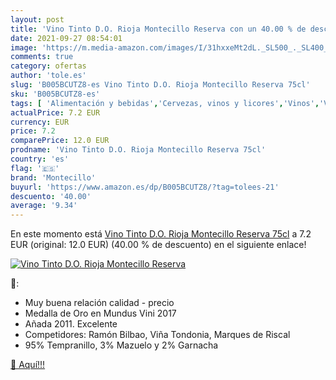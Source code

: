 ```yaml
---
layout: post
title: 'Vino Tinto D.O. Rioja Montecillo Reserva con un 40.00 % de descuento'
date: 2021-09-27 08:54:01
image: 'https://m.media-amazon.com/images/I/31hxxeMt2dL._SL500_._SL400_.jpg'
comments: true
category: ofertas
author: 'tole.es'
slug: 'B005BCUTZ8-es Vino Tinto D.O. Rioja Montecillo Reserva 75cl'
sku: 'B005BCUTZ8-es'
tags: [ 'Alimentación y bebidas','Cervezas, vinos y licores','Vinos','Vinos tintos','montecillo','tinto','vino', ]
actualPrice: 7.2 EUR
currency: EUR
price: 7.2
comparePrice: 12.0 EUR
prodname: 'Vino Tinto D.O. Rioja Montecillo Reserva 75cl'
country: 'es'
flag: '🇪🇸'
brand: 'Montecillo'
buyurl: 'https://www.amazon.es/dp/B005BCUTZ8/?tag=tolees-21'
descuento: '40.00'
average: '9.34'
---
```


En este momento está [Vino Tinto D.O. Rioja Montecillo Reserva 75cl](https://www.amazon.es/dp/B005BCUTZ8/?tag=tolees-21) a 7.2 EUR (original: 12.0 EUR) (40.00 %  de descuento) en el siguiente enlace!

[![Vino Tinto D.O. Rioja Montecillo Reserva](https://m.media-amazon.com/images/I/31hxxeMt2dL._SL500_._SL400_.jpg)](https://www.amazon.es/dp/B005BCUTZ8/?tag=tolees-21)

🔎:

- Muy buena relación calidad - precio
- Medalla de Oro en Mundus Vini 2017
- Añada 2011. Excelente
- Competidores: Ramón Bilbao, Viña Tondonia, Marques de Riscal
- 95% Tempranillo, 3% Mazuelo y 2% Garnacha

[🛒 Aquí!!!](https://www.amazon.es/dp/B005BCUTZ8/?tag=tolees-21)
